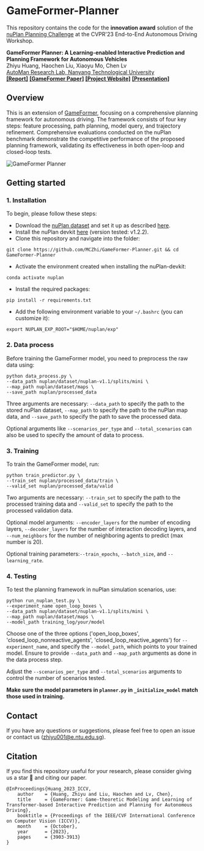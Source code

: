 # GameFormer-Planner
This repository contains the code for the **innovation award** solution of the [nuPlan Planning Challenge](https://opendrivelab.com/AD23Challenge.html#Track4) at the CVPR'23 End-to-End Autonomous Driving Workshop. 

**GameFormer Planner: A Learning-enabled Interactive Prediction and Planning Framework for Autonomous Vehicles**
<br> Zhiyu Huang, Haochen Liu, Xiaoyu Mo, Chen Lv 
<br> [AutoMan Research Lab, Nanyang Technological University](https://lvchen.wixsite.com/automan)
<br> **[[Report]](https://opendrivelab.com/e2ead/AD23Challenge/Track_4_AID.pdf)**&nbsp;**[[GameFormer Paper]](https://arxiv.org/abs/2303.05760)**&nbsp;**[[Project Website]](https://mczhi.github.io/GameFormer/)**&nbsp;**[[Presentation]](https://www.youtube.com/watch?t=1204&v=ZwhXilQKULY&feature=youtu.be&ab_channel=OpenDriveLab)**

## Overview
This is an extension of [GameFormer](https://github.com/MCZhi/GameFormer), focusing on a comprehensive planning framework for autonomous driving. The framework consists of four key steps: feature processing, path planning, model query, and trajectory refinement. Comprehensive evaluations conducted on the nuPlan benchmark demonstrate the competitive performance of the proposed planning framework, validating its effectiveness in both open-loop and closed-loop tests.

![GameFormer Planner](https://github.com/MCZhi/GameFormer-Planner/assets/34206160/c36cb7f1-a5b3-4cef-84e7-8d8116485cbd)

## Getting started
### 1. Installation
To begin, please follow these steps:
- Download the [nuPlan dataset](https://www.nuscenes.org/nuplan#download) and set it up as described [here](https://nuplan-devkit.readthedocs.io/en/latest/dataset_setup.html). 
- Install the nuPlan devkit [here](https://nuplan-devkit.readthedocs.io/en/latest/installation.html) (version tested: v1.2.2). 
- Clone this repository and navigate into the folder:
```
git clone https://github.com/MCZhi/GameFormer-Planner.git && cd GameFormer-Planner
```
- Activate the environment created when installing the nuPlan-devkit:
```
conda activate nuplan
```
- Install the required packages:
```
pip install -r requirements.txt
```
- Add the following environment variable to your `~/.bashrc` (you can customize it):
```
export NUPLAN_EXP_ROOT="$HOME/nuplan/exp"
```

### 2. Data process
Before training the GameFormer model, you need to preprocess the raw data using:
```
python data_process.py \
--data_path nuplan/dataset/nuplan-v1.1/splits/mini \
--map_path nuplan/dataset/maps \
--save_path nuplan/processed_data
```
Three arguments are necessary: ```--data_path``` to specify the path to the stored nuPlan dataset, ```--map_path``` to specify the path to the nuPlan map data, and ```--save_path``` to specify the path to save the processed data. 

Optional arguments like ```--scenarios_per_type``` and ```--total_scenarios``` can also be used to specify the amount of data to process.

### 3. Training
To train the GameFormer model, run:
```
python train_predictor.py \
--train_set nuplan/processed_data/train \
--valid_set nuplan/processed_data/valid
```
Two arguments are necessary: ```--train_set``` to specify the path to the processed training data and ```--valid_set``` to specify the path to the processed validation data.

Optional model arguments: ```--encoder_layers``` for the number of encoding layers, ```--decoder_layers``` for the number of interaction decoding layers, and ```--num_neighbors``` for the number of neighboring agents to predict (max number is 20).

Optional training parameters:```--train_epochs```, ```--batch_size```, and ```--learning_rate```.

### 4. Testing
To test the planning framework in nuPlan simulation scenarios, use:
```
python run_nuplan_test.py \
--experiment_name open_loop_boxes \
--data_path nuplan/dataset/nuplan-v1.1/splits/mini \
--map_path nuplan/dataset/maps \
--model_path training_log/your/model
```
Choose one of the three options ('open_loop_boxes', 'closed_loop_nonreactive_agents', 'closed_loop_reactive_agents') for ```--experiment_name```, and specify the ```--model_path```, which points to your trained model. Ensure to provide ```--data_path``` and ```--map_path``` arguments as done in the data process step.

Adjust the ```--scenarios_per_type``` and ```--total_scenarios``` arguments to control the number of scenarios tested.

**Make sure the model parameters in ```planner.py``` in ```_initialize_model``` match those used in training.**

## Contact
If you have any questions or suggestions, please feel free to open an issue or contact us (zhiyu001@e.ntu.edu.sg).

## Citation
If you find this repository useful for your research, please consider giving us a star &#127775; and citing our paper.

```angular2html
@InProceedings{Huang_2023_ICCV,
    author    = {Huang, Zhiyu and Liu, Haochen and Lv, Chen},
    title     = {GameFormer: Game-theoretic Modeling and Learning of Transformer-based Interactive Prediction and Planning for Autonomous Driving},
    booktitle = {Proceedings of the IEEE/CVF International Conference on Computer Vision (ICCV)},
    month     = {October},
    year      = {2023},
    pages     = {3903-3913}
}
```
